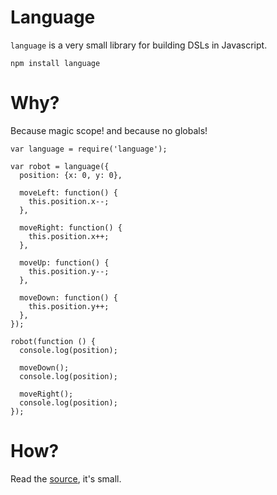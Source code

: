 # Language

`language` is a very small library for building DSLs in Javascript.

    npm install language

# Why?

Because magic scope! and because no globals!

    var language = require('language');

    var robot = language({
      position: {x: 0, y: 0},

      moveLeft: function() {
        this.position.x--;
      },

      moveRight: function() {
        this.position.x++;
      },

      moveUp: function() {
        this.position.y--;
      },

      moveDown: function() {
        this.position.y++;
      },
    });

    robot(function () {
      console.log(position);

      moveDown();
      console.log(position);

      moveRight();
      console.log(position);
    });

# How?

Read the [source](https://github.com/featurist/language/blob/master/index.js), it's small.
